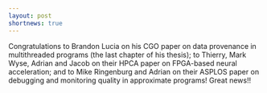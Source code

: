 ```yaml
---
layout: post
shortnews: true
---
```

Congratulations to Brandon Lucia on his CGO paper on data provenance in multithreaded programs (the last chapter of his thesis); to Thierry, Mark Wyse, Adrian and Jacob on their HPCA paper on FPGA-based neural acceleration; and to Mike Ringenburg and Adrian on their ASPLOS paper on debugging and monitoring quality in approximate programs! Great news!!


